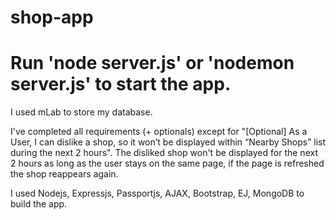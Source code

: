 # shop-app

# Run 'node server.js' or 'nodemon server.js' to start the app.


I used mLab to store my database.

I've completed all requirements (+ optionals) except for "[Optional] As a User, I can dislike a shop, so it won’t be displayed within “Nearby Shops” list during the next 2 hours". The disliked shop won't be displayed for the next 2 hours as long as the user stays on the same page, if the page is refreshed the shop reappears again.

I used Nodejs, Expressjs, Passportjs, AJAX, Bootstrap, EJ, MongoDB to build the app.